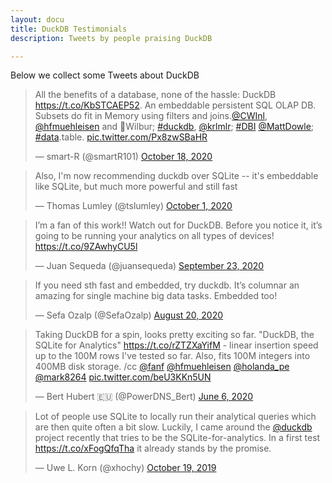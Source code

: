 ```yaml
---
layout: docu  
title: DuckDB Testimonials
description: Tweets by people praising DuckDB

---
```


Below we collect some Tweets about DuckDB

<blockquote class="twitter-tweet"><p lang="en" dir="ltr">All the benefits of a database, none of the hassle: DuckDB <a href="https://t.co/KbSTCAEP52">https://t.co/KbSTCAEP52</a>. An embeddable persistent SQL OLAP DB. Subsets do fit in Memory using filters and joins.<a href="https://twitter.com/CWInl?ref_src=twsrc%5Etfw">@CWInl</a>, <a href="https://twitter.com/hfmuehleisen?ref_src=twsrc%5Etfw">@hfmuehleisen</a> and 🦆Wilbur; <a href="https://twitter.com/hashtag/duckdb?src=hash&amp;ref_src=twsrc%5Etfw">#duckdb</a>, <a href="https://twitter.com/krlmlr?ref_src=twsrc%5Etfw">@krlmlr</a>; <a href="https://twitter.com/hashtag/DBI?src=hash&amp;ref_src=twsrc%5Etfw">#DBI</a> <a href="https://twitter.com/MattDowle?ref_src=twsrc%5Etfw">@MattDowle</a>; <a href="https://twitter.com/hashtag/data?src=hash&amp;ref_src=twsrc%5Etfw">#data</a>.table. <a href="https://t.co/Px8zwSBaHR">pic.twitter.com/Px8zwSBaHR</a></p>&mdash; smart-R (@smartR101) <a href="https://twitter.com/smartR101/status/1317891751466643456?ref_src=twsrc%5Etfw">October 18, 2020</a></blockquote>

<blockquote class="twitter-tweet" data-conversation="none"><p lang="en" dir="ltr">Also, I&#39;m now recommending duckdb over SQLite -- it&#39;s embeddable like SQLite, but much more powerful and still fast</p>&mdash; Thomas Lumley (@tslumley) <a href="https://twitter.com/tslumley/status/1311573261168205824?ref_src=twsrc%5Etfw">October 1, 2020</a></blockquote> 

<blockquote class="twitter-tweet"><p lang="en" dir="ltr">I’m a fan of this work!! Watch out for DuckDB. Before you notice it, it’s going to be running your analytics on all types of devices! <a href="https://t.co/9ZAwhyCU5l">https://t.co/9ZAwhyCU5l</a></p>&mdash; Juan Sequeda (@juansequeda) <a href="https://twitter.com/juansequeda/status/1308761119134281728?ref_src=twsrc%5Etfw">September 23, 2020</a></blockquote> 

<blockquote class="twitter-tweet" data-conversation="none"><p lang="en" dir="ltr">If you need sth fast and embedded, try duckdb. It’s columnar an amazing for single machine big data tasks. Embedded too!</p>&mdash; Sefa Ozalp (@SefaOzalp) <a href="https://twitter.com/SefaOzalp/status/1296571883798892544?ref_src=twsrc%5Etfw">August 20, 2020</a></blockquote> 

<blockquote class="twitter-tweet"><p lang="en" dir="ltr">Taking DuckDB for a spin, looks pretty exciting so far. &quot;DuckDB, the SQLite for Analytics&quot; <a href="https://t.co/rZTZXaYifM">https://t.co/rZTZXaYifM</a> - linear insertion speed up to the 100M rows I&#39;ve tested so far. Also, fits 100M integers into 400MB disk storage. /cc <a href="https://twitter.com/fanf?ref_src=twsrc%5Etfw">@fanf</a> <a href="https://twitter.com/hfmuehleisen?ref_src=twsrc%5Etfw">@hfmuehleisen</a> <a href="https://twitter.com/holanda_pe?ref_src=twsrc%5Etfw">@holanda_pe</a> <a href="https://twitter.com/mark8264?ref_src=twsrc%5Etfw">@mark8264</a> <a href="https://t.co/beU3KKn5UN">pic.twitter.com/beU3KKn5UN</a></p>&mdash; Bert Hubert 🇪🇺 (@PowerDNS_Bert) <a href="https://twitter.com/PowerDNS_Bert/status/1269360409229787136?ref_src=twsrc%5Etfw">June 6, 2020</a></blockquote> 

<blockquote class="twitter-tweet"><p lang="en" dir="ltr">Lot of people use SQLite to locally run their analytical queries which are then quite often a bit slow. Luckily, I came around the <a href="https://twitter.com/duckdb?ref_src=twsrc%5Etfw">@duckdb</a> project recently that tries to be the SQLite-for-analytics. In a first test <a href="https://t.co/xFogQfqTha">https://t.co/xFogQfqTha</a> it already stands by the promise.</p>&mdash; Uwe L. Korn (@xhochy) <a href="https://twitter.com/xhochy/status/1185486008940404737?ref_src=twsrc%5Etfw">October 19, 2019</a></blockquote> 

<script async src="https://platform.twitter.com/widgets.js" charset="utf-8"></script>


